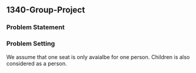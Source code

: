 ## 1340-Group-Project

### Problem Statement

### Problem Setting
We assume that one seat is only avaialbe for one person. Children is also considered as a person.
